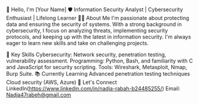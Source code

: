 👋 Hello, I'm [Your Name]
🛡️ Information Security Analyst | Cybersecurity Enthusiast | Lifelong Learner
🧑‍💻 About Me
I'm passionate about protecting data and ensuring the security of systems. With a strong background in cybersecurity, I focus on analyzing threats, implementing security protocols, and keeping up with the latest in information security. I'm always eager to learn new skills and take on challenging projects.

🌟 Key Skills
Cybersecurity: Network security, penetration testing, vulnerability assessment.
Programming: Python, Bash, and familiarity with C and JavaScript for security scripting.
Tools: Wireshark, Metasploit, Nmap, Burp Suite.
📚 Currently Learning
Advanced penetration testing techniques
Cloud security (AWS, Azure)
💬 Let's Connect
LinkedIn(https://www.linkedin.com/in/nadja-rabah-b24485255/)
Email: Nadja47rabeh@gmail.com
